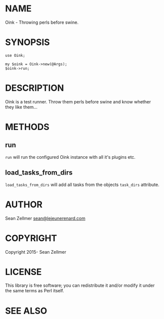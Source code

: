 # NAME

Oink - Throwing perls before swine.

# SYNOPSIS

    use Oink;

    my $oink = Oink->new(@Args);
    $oink->run;

# DESCRIPTION

Oink is a test runner. Throw them perls before swine and know whether they like them...

# METHODS

## run

`run` will run the configured Oink instance with all it's plugins etc.

## load\_tasks\_from\_dirs

`load_tasks_from_dirs` will add all tasks from the objects `task_dirs` attribute.

# AUTHOR

Sean Zellmer <sean@lejeunerenard.com>

# COPYRIGHT

Copyright 2015- Sean Zellmer

# LICENSE

This library is free software; you can redistribute it and/or modify
it under the same terms as Perl itself.

# SEE ALSO
